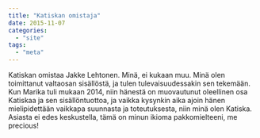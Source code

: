 ```yaml
---
title: "Katiskan omistaja"
date: 2015-11-07
categories: 
  - "site"
tags: 
  - "meta"
---
```


Katiskan omistaa Jakke Lehtonen. Minä, ei kukaan muu. Minä olen toimittanut valtaosan sisällöstä, ja tulen tulevaisuudessakin sen tekemään. Kun Marika tuli mukaan 2014, niin hänestä on muovautunut oleellinen osa Katiskaa ja sen sisällöntuottoa, ja vaikka kysynkin aika ajoin hänen mielipidettään vaikkapa suunnasta ja toteutuksesta, niin minä olen Katiska. Asiasta ei edes keskustella, tämä on minun ikioma pakkomielteeni, me precious!
